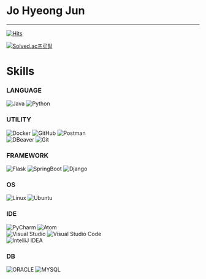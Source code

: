# Jo Hyeong Jun
---
[![Hits](https://hits.seeyoufarm.com/api/count/incr/badge.svg?url=https%3A%2F%2Fgithub.com%2FJxun-h%2FProblem-Solving&count_bg=%23CE2525&title_bg=%23555555&icon=apple.svg&icon_color=%23E7E7E7&title=Today&edge_flat=true)](https://hits.seeyoufarm.com)


[![Solved.ac프로필](http://mazassumnida.wtf/api/v2/generate_badge?boj=hunnam5220)](https://solved.ac/hunnam5220)

# Skills
### LANGUAGE
  ![Java](https://img.shields.io/badge/Java-3766AB?style=flat-square&logo=Java&logoColor=white)
  ![Python](https://img.shields.io/badge/-Python-F9DC3E.svg?logo=python&style=flat)
  

### UTILITY
  ![Docker](https://img.shields.io/badge/Docker-2496ED?style=flat-square&logo=Docker&logoColor=white)
  ![GitHub](https://img.shields.io/badge/GitHub-181717?style=flat-square&logo=GitHub&logoColor=white)
  ![Postman](https://img.shields.io/badge/Postman-FF6C37?style=flat-square&logo=Postman&logoColor=white)  
  ![DBeaver](https://img.shields.io/badge/DBeaver-2A2A2A.svg?&style=for-the-badge&logo=DBeaver&logoColor=white)
  ![Git](http://img.shields.io/badge/Git-F05032.svg?style=for-the-badge&logo=Git&logoColor=white)


### FRAMEWORK
  ![Flask](https://img.shields.io/badge/Flask-000000?style=flat-square&logo=flask&logoColor=white)
  ![SpringBoot](https://img.shields.io/badge/SpringBoot-6DB33F?style=flat-square&logo=Spring&logoColor=white)
  ![Django](https://img.shields.io/badge/-Django-092E20.svg?logo=django&style=flat)


### OS
  ![Linux](https://img.shields.io/badge/Linux-FCC624?style=flat-square&logo=linux&logoColor=black)
  ![Ubuntu](https://img.shields.io/badge/Ubuntu-E95420?style=flat-square&logo=Ubuntu&logoColor=white)


### IDE
  ![PyCharm](https://img.shields.io/badge/PyCharm-000000?style=flat-square&logo=PyCharm&logoColor=white)
  ![Atom](https://img.shields.io/badge/Atom-66595C?style=flat-square&logo=Atom&logoColor=white)  
  ![Visual Studio](https://img.shields.io/badge/Visual%20Studio-5C2D91.svg?&style=for-the-badge&logo=Visual%20Studio&logoColor=white)
  ![Visual Studio Code](http://img.shields.io/badge/Visual%20Studio%20Code-007ACC.svg?&style=for-the-badge&logo=Visual%20Studio%20Code&logoColor=white)  
  ![IntelliJ IDEA](https://img.shields.io/badge/Intellij%20IDEA-000000.svg?&style=for-the-badge&logo=IntelliJ%20IDEA&logoColor=white)

### DB
  ![ORACLE](https://img.shields.io/badge/oracle-F80000?style=for-the-badge&logo=oracle&logoColor=white)
  ![MYSQL](https://img.shields.io/badge/mysql-4479A1?style=for-the-badge&logo=mysql&logoColor=white)
